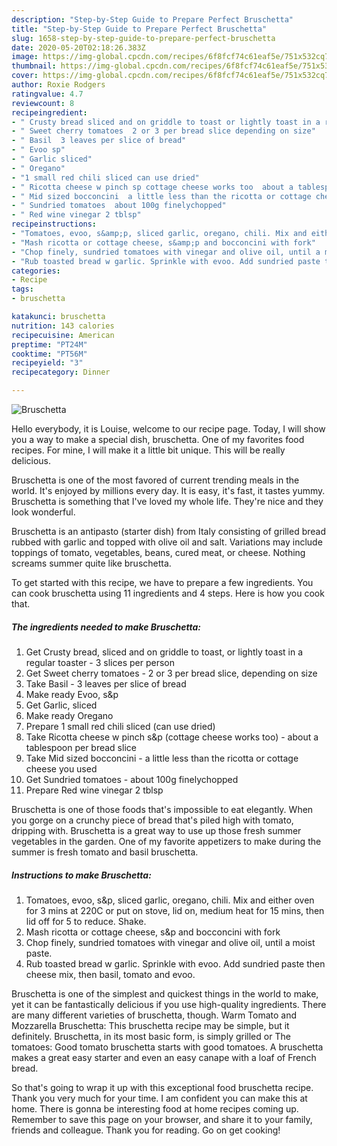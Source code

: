 ```yaml
---
description: "Step-by-Step Guide to Prepare Perfect Bruschetta"
title: "Step-by-Step Guide to Prepare Perfect Bruschetta"
slug: 1658-step-by-step-guide-to-prepare-perfect-bruschetta
date: 2020-05-20T02:18:26.383Z
image: https://img-global.cpcdn.com/recipes/6f8fcf74c61eaf5e/751x532cq70/bruschetta-recipe-main-photo.jpg
thumbnail: https://img-global.cpcdn.com/recipes/6f8fcf74c61eaf5e/751x532cq70/bruschetta-recipe-main-photo.jpg
cover: https://img-global.cpcdn.com/recipes/6f8fcf74c61eaf5e/751x532cq70/bruschetta-recipe-main-photo.jpg
author: Roxie Rodgers
ratingvalue: 4.7
reviewcount: 8
recipeingredient:
- " Crusty bread sliced and on griddle to toast or lightly toast in a regular toaster  3 slices per person"
- " Sweet cherry tomatoes  2 or 3 per bread slice depending on size"
- " Basil  3 leaves per slice of bread"
- " Evoo sp"
- " Garlic sliced"
- " Oregano"
- "1 small red chili sliced can use dried"
- " Ricotta cheese w pinch sp cottage cheese works too  about a tablespoon per bread slice"
- " Mid sized bocconcini  a little less than the ricotta or cottage cheese you used"
- " Sundried tomatoes  about 100g finelychopped"
- " Red wine vinegar 2 tblsp"
recipeinstructions:
- "Tomatoes, evoo, s&amp;p, sliced garlic, oregano, chili. Mix and either oven for 3 mins at 220C or put on stove, lid on, medium heat for 15 mins, then lid off for 5 to reduce. Shake."
- "Mash ricotta or cottage cheese, s&amp;p and bocconcini with fork"
- "Chop finely, sundried tomatoes with vinegar and olive oil, until a moist paste."
- "Rub toasted bread w garlic. Sprinkle with evoo. Add sundried paste then cheese mix, then basil, tomato and evoo."
categories:
- Recipe
tags:
- bruschetta

katakunci: bruschetta 
nutrition: 143 calories
recipecuisine: American
preptime: "PT24M"
cooktime: "PT56M"
recipeyield: "3"
recipecategory: Dinner

---
```



![Bruschetta](https://img-global.cpcdn.com/recipes/6f8fcf74c61eaf5e/751x532cq70/bruschetta-recipe-main-photo.jpg)

Hello everybody, it is Louise, welcome to our recipe page. Today, I will show you a way to make a special dish, bruschetta. One of my favorites food recipes. For mine, I will make it a little bit unique. This will be really delicious.

Bruschetta is one of the most favored of current trending meals in the world. It's enjoyed by millions every day. It is easy, it's fast, it tastes yummy. Bruschetta is something that I've loved my whole life. They're nice and they look wonderful.

Bruschetta is an antipasto (starter dish) from Italy consisting of grilled bread rubbed with garlic and topped with olive oil and salt. Variations may include toppings of tomato, vegetables, beans, cured meat, or cheese. Nothing screams summer quite like bruschetta.


To get started with this recipe, we have to prepare a few ingredients. You can cook bruschetta using 11 ingredients and 4 steps. Here is how you cook that.

<!--inarticleads1-->

##### The ingredients needed to make Bruschetta:

1. Get  Crusty bread, sliced and on griddle to toast, or lightly toast in a regular toaster - 3 slices per person
1. Get  Sweet cherry tomatoes - 2 or 3 per bread slice, depending on size
1. Take  Basil - 3 leaves per slice of bread
1. Make ready  Evoo, s&amp;p
1. Get  Garlic, sliced
1. Make ready  Oregano
1. Prepare 1 small red chili sliced (can use dried)
1. Take  Ricotta cheese w pinch s&amp;p (cottage cheese works too) - about a tablespoon per bread slice
1. Take  Mid sized bocconcini - a little less than the ricotta or cottage cheese you used
1. Get  Sundried tomatoes - about 100g finelychopped
1. Prepare  Red wine vinegar 2 tblsp


Bruschetta is one of those foods that&#39;s impossible to eat elegantly. When you gorge on a crunchy piece of bread that&#39;s piled high with tomato, dripping with. Bruschetta is a great way to use up those fresh summer vegetables in the garden. One of my favorite appetizers to make during the summer is fresh tomato and basil bruschetta. 

<!--inarticleads2-->

##### Instructions to make Bruschetta:

1. Tomatoes, evoo, s&amp;p, sliced garlic, oregano, chili. Mix and either oven for 3 mins at 220C or put on stove, lid on, medium heat for 15 mins, then lid off for 5 to reduce. Shake.
1. Mash ricotta or cottage cheese, s&amp;p and bocconcini with fork
1. Chop finely, sundried tomatoes with vinegar and olive oil, until a moist paste.
1. Rub toasted bread w garlic. Sprinkle with evoo. Add sundried paste then cheese mix, then basil, tomato and evoo.


Bruschetta is one of the simplest and quickest things in the world to make, yet it can be fantastically delicious if you use high-quality ingredients. There are many different varieties of bruschetta, though. Warm Tomato and Mozzarella Bruschetta: This bruschetta recipe may be simple, but it definitely. Bruschetta, in its most basic form, is simply grilled or The tomatoes: Good tomato bruschetta starts with good tomatoes. A bruschetta makes a great easy starter and even an easy canape with a loaf of French bread. 

So that's going to wrap it up with this exceptional food bruschetta recipe. Thank you very much for your time. I am confident you can make this at home. There is gonna be interesting food at home recipes coming up. Remember to save this page on your browser, and share it to your family, friends and colleague. Thank you for reading. Go on get cooking!
